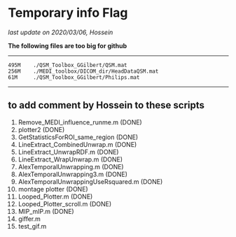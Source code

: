 # Temporary info Flag

*last update on 2020/03/06, Hossein*

**The following files are too big for github**

---
    495M    ./QSM_Toolbox_GGilbert/QSM.mat
    256M    ./MEDI_toolbox/DICOM_dir/HeadDataQSM.mat
    61M     ./QSM_Toolbox_GGilbert/Philips.mat
---
    
## to add comment by Hossein to these scripts

1. Remove_MEDI_influence_runme.m        (DONE)
2. plotter2                             (DONE)
3. GetStatisticsForROI_same_region      (DONE)
4. LineExtract_CombinedUnwrap.m         (DONE)
5. LineExtract_UnwrapRDF.m              (DONE)
6. LineExtract_WrapUnwrap.m             (DONE)
7. AlexTemporalUnwrapping.m             (DONE)
8. AlexTemporalUnwrapping3.m            (DONE)
9. AlexTemporalUnwrappingUseRsquared.m  (DONE)
10. montage plotter                     (DONE)
11. Looped_Plotter.m                    (DONE)
12. Looped_Plotter_scroll.m             (DONE)
13. MIP_mIP.m                           (DONE)
14. giffer.m
15. test_gif.m